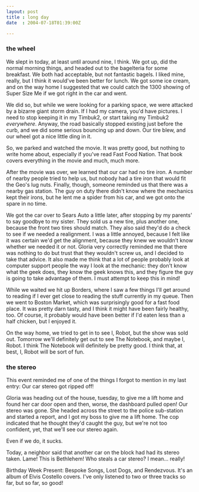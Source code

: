 ```yaml
---
layout: post
title : long day
date  : 2004-07-18T01:39:00Z

---
```

<h3>the wheel</h3>


We slept in today, at least until around nine, I think.  We got up, did the normal morning things, and headed out to the bagelteria for some breakfast.  We both had acceptable, but not fantastic bagels.  I liked mine, really, but I think it would've been better for lunch.  We got some ice cream, and on the way home I suggested that we could catch the 1300 showing of Super Size Me if we got right in the car and went.

We did so, but while we were looking for a parking space, we were attacked by a bizarre giant storm drain.  If I had my camera, you'd have pictures.  I need to stop keeping it in my Timbuk2, or start taking my Timbuk2 <em>everywhere</em>. Anyway, the road basically stopped existing just before the curb, and we did some serious bouncing up and down.  Our tire blew, and our wheel got a nice little ding in it.

So, we parked and watched the movie.  It was pretty good, but nothing to write home about, especially if you've read Fast Food Nation.  That book covers everything in the movie and much, much more.

After the movie was over, we learned that our car had no tire iron.  A number of nearby people tried to help us, but nobody had a tire iron that would fit the Geo's lug nuts.  Finally, though, someone reminded us that there was a nearby gas station.  The guy on duty there didn't know where the mechanics kept their irons, but he lent me a spider from his car, and we got onto the spare in no time.

We got the car over to Sears Auto a little later, after stopping by my parents' to say goodbye to my sister.  They sold us a new tire, plus another one, because the front two tires should match.  They also said they'd do a check to see if we needed a realignment.  I was a little annoyed, because I felt like it was certain we'd get the alignment, because they knew we wouldn't know whether we needed it or not.  Gloria very correctly reminded me that there was nothing to do but trust that they wouldn't screw us, and I decided to take that advice. It also made me think that a lot of people probably look at computer support people the way I look at the mechanic: they don't know what the geek does, they know the geek knows this, and they figure the guy is going to take advantage of them.  I must attempt to keep this in mind!

While we waited we hit up Borders, where I saw a few things I'll get around to reading if I ever get close to reading the stuff currently in my queue.  Then we went to Boston Market, which was surprisingly good for a fast food place. It was pretty darn tasty, and I think it might have been fairly healthy, too. Of course, it probably would have been better if I'd eaten less than a half chicken, but I enjoyed it.

On the way home, we tried to get in to see I, Robot, but the show was sold out. Tomorrow we'll definitely get out to see The Notebook, and maybe I, Robot.  I think The Notebook will definitely be pretty good.  I think that, at best, I, Robot will be sort of fun.
<h3>the stereo</h3>


This event reminded me of one of the things I forgot to mention in my last entry:  Our car stereo got ripped off!

Gloria was heading out of the house, tuesday, to give me a lift home and found her car door open and then, worse, the dashboard pulled open!  Our stereo was gone.  She headed across the street to the police sub-station and started a report, and I got my boss to give me a lift home.  The cop indicated that he thought they'd caught the guy, but we're not too confident, yet, that we'll see our stereo again.

Even if we do, it sucks.

Today, a neighbor said that another car on the block had had its stereo taken. Lame!  This is Bethlehem!  Who steals a car stereo?  I mean... really!

Birthday Week Present:  Bespoke Songs, Lost Dogs, and Rendezvous.  It's an album of Elvis Costello covers.  I've only listened to two or three tracks so far, but so far, so good!

